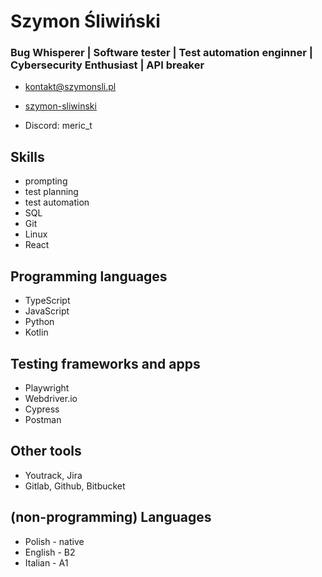 # Szymon Śliwiński</h1>
### Bug Whisperer | Software tester | Test automation enginner | Cybersecurity Enthusiast | API breaker
- <a href="mailto:kontakt@szymonsli.pl">kontakt@szymonsli.pl</a>
    
- <a href="https://linkedin.com/in/szymon-sliwinski" target="_blank">
  szymon-sliwinski
</a>


- Discord: meric_t

## Skills
- prompting
- test planning
- test automation
- SQL
- Git
- Linux
- React

## Programming languages
 - TypeScript  
 - JavaScript  
 - Python  
 - Kotlin

## Testing frameworks and apps
- Playwright  
- Webdriver.io  
- Cypress  
- Postman

## Other tools
- Youtrack, Jira
- Gitlab, Github, Bitbucket

## (non-programming) Languages
- Polish - native
- English - B2
- Italian - A1

